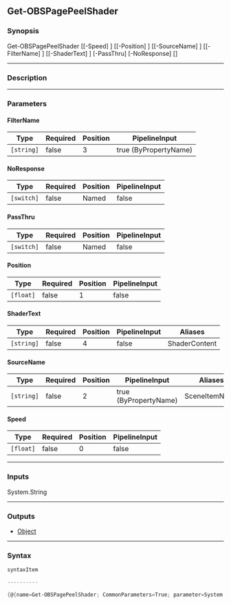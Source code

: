 Get-OBSPagePeelShader
---------------------

### Synopsis

Get-OBSPagePeelShader [[-Speed] <float>] [[-Position] <float>] [[-SourceName] <string>] [[-FilterName] <string>] [[-ShaderText] <string>] [-PassThru] [-NoResponse] [<CommonParameters>]

---

### Description

---

### Parameters
#### **FilterName**

|Type      |Required|Position|PipelineInput        |
|----------|--------|--------|---------------------|
|`[string]`|false   |3       |true (ByPropertyName)|

#### **NoResponse**

|Type      |Required|Position|PipelineInput|
|----------|--------|--------|-------------|
|`[switch]`|false   |Named   |false        |

#### **PassThru**

|Type      |Required|Position|PipelineInput|
|----------|--------|--------|-------------|
|`[switch]`|false   |Named   |false        |

#### **Position**

|Type     |Required|Position|PipelineInput|
|---------|--------|--------|-------------|
|`[float]`|false   |1       |false        |

#### **ShaderText**

|Type      |Required|Position|PipelineInput|Aliases      |
|----------|--------|--------|-------------|-------------|
|`[string]`|false   |4       |false        |ShaderContent|

#### **SourceName**

|Type      |Required|Position|PipelineInput        |Aliases      |
|----------|--------|--------|---------------------|-------------|
|`[string]`|false   |2       |true (ByPropertyName)|SceneItemName|

#### **Speed**

|Type     |Required|Position|PipelineInput|
|---------|--------|--------|-------------|
|`[float]`|false   |0       |false        |

---

### Inputs
System.String

---

### Outputs
* [Object](https://learn.microsoft.com/en-us/dotnet/api/System.Object)

---

### Syntax
```PowerShell
syntaxItem
```
```PowerShell
----------
```
```PowerShell
{@{name=Get-OBSPagePeelShader; CommonParameters=True; parameter=System.Object[]}}
```
